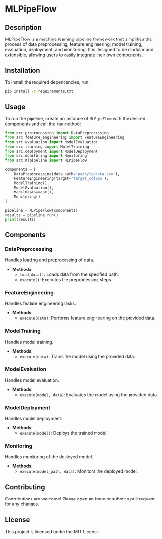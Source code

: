 # MLPipeFlow

## Description
MLPipeFlow is a machine learning pipeline framework that simplifies the process of data preprocessing, feature engineering, model training, evaluation, deployment, and monitoring. It is designed to be modular and extensible, allowing users to easily integrate their own components.

## Installation
To install the required dependencies, run:
```bash
pip install -r requirements.txt
```

## Usage
To run the pipeline, create an instance of `MLPipeFlow` with the desired components and call the `run` method:
```python
from src.preprocessing import DataPreprocessing
from src.feature_engineering import FeatureEngineering
from src.evaluation import ModelEvaluation
from src.training import ModelTraining
from src.deployment import ModelDeployment
from src.monitoring import Monitoring
from src.mlpipeline import MLPipeFlow

components = [
    DataPreprocessing(data_path='path/to/data.csv'),
    FeatureEngineering(target='target_column'),
    ModelTraining(),
    ModelEvaluation(),
    ModelDeployment(),
    Monitoring()
]

pipeline = MLPipeFlow(components)
results = pipeline.run()
print(results)
```

## Components
### DataPreprocessing
Handles loading and preprocessing of data.
- **Methods**:
  - `load_data()`: Loads data from the specified path.
  - `execute()`: Executes the preprocessing steps.

### FeatureEngineering
Handles feature engineering tasks.
- **Methods**:
  - `execute(data)`: Performs feature engineering on the provided data.

### ModelTraining
Handles model training.
- **Methods**:
  - `execute(data)`: Trains the model using the provided data.

### ModelEvaluation
Handles model evaluation.
- **Methods**:
  - `execute(model, data)`: Evaluates the model using the provided data.

### ModelDeployment
Handles model deployment.
- **Methods**:
  - `execute(model)`: Deploys the trained model.

### Monitoring
Handles monitoring of the deployed model.
- **Methods**:
  - `execute(model_path, data)`: Monitors the deployed model.

## Contributing
Contributions are welcome! Please open an issue or submit a pull request for any changes.

## License
This project is licensed under the MIT License.
